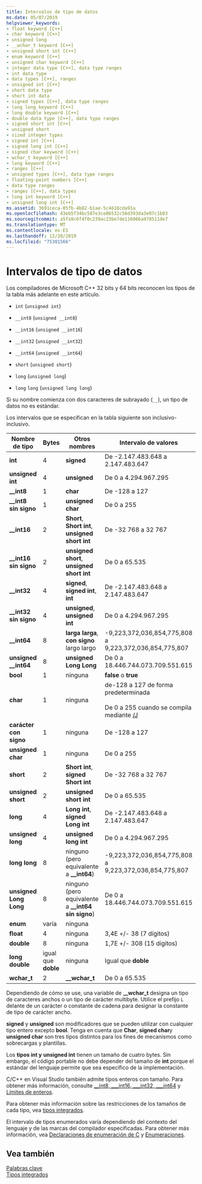 ```yaml
---
title: Intervalos de tipo de datos
ms.date: 05/07/2019
helpviewer_keywords:
- float keyword [C++]
- char keyword [C++]
- unsigned long
- __wchar_t keyword [C++]
- unsigned short int [C++]
- enum keyword [C++]
- unsigned char keyword [C++]
- integer data type [C++], data type ranges
- int data type
- data types [C++], ranges
- unsigned int [C++]
- short data type
- short int data
- signed types [C++], data type ranges
- long long keyword [C++]
- long double keyword [C++]
- double data type [C++], data type ranges
- signed short int [C++]
- unsigned short
- sized integer types
- signed int [C++]
- signed long int [C++]
- signed char keyword [C++]
- wchar_t keyword [C++]
- long keyword [C++]
- ranges [C++]
- unsigned types [C++], data type ranges
- floating-point numbers [C++]
- data type ranges
- ranges [C++], data types
- long int keyword [C++]
- unsigned long int [C++]
ms.assetid: 3691ceca-05fb-4b82-b1ae-5c4618cda91a
ms.openlocfilehash: 43eb5f34bc587e3ce86532c56d393da3e07c1b03
ms.sourcegitcommit: a5fa9c6f4f0c239ac23be7de116066a978511de7
ms.translationtype: MT
ms.contentlocale: es-ES
ms.lasthandoff: 12/20/2019
ms.locfileid: "75301566"
---
```

# <a name="data-type-ranges"></a>Intervalos de tipo de datos

Los compiladores de Microsoft C++ 32 bits y 64 bits reconocen los tipos de la tabla más adelante en este artículo.

- `int` (`unsigned int`)

- `__int8` (`unsigned __int8`)

- `__int16` (`unsigned __int16`)

- `__int32` (`unsigned __int32`)

- `__int64` (`unsigned __int64`)

- `short` (`unsigned short`)

- `long` (`unsigned long`)

- `long` `long` (`unsigned long long`)

Si su nombre comienza con dos caracteres de subrayado (`__`), un tipo de datos no es estándar.

Los intervalos que se especifican en la tabla siguiente son inclusivo-inclusivo.

|Nombre de tipo|Bytes|Otros nombres|Intervalo de valores|
|---------------|-----------|-----------------|---------------------|
|**int**|4|**signed**|De -2.147.483.648 a 2.147.483.647|
|**unsigned int**|4|**unsigned**|De 0 a 4.294.967.295|
|**__int8**|1|**char**|De -128 a 127|
|**__int8 sin signo**|1|**unsigned char**|De 0 a 255|
|**__int16**|2|**Short**, **Short int**, **unsigned short int**|De -32 768 a 32 767|
|**__int16 sin signo**|2|**unsigned short**, **unsigned short int**|De 0 a 65.535|
|**__int32**|4|**signed**, **signed int**, **int**|De -2.147.483.648 a 2.147.483.647|
|**__int32 sin signo**|4|**unsigned**, **unsigned int**|De 0 a 4.294.967.295|
|**__int64**|8|**larga larga**, **con signo** largo largo|-9,223,372,036,854,775,808 a 9,223,372,036,854,775,807|
|**unsigned __int64**|8|**unsigned Long Long**|De 0 a 18.446.744.073.709.551.615|
|**bool**|1|ninguna|**false** o **true**|
|**char**|1|ninguna|de-128 a 127 de forma predeterminada<br /><br /> De 0 a 255 cuando se compila mediante [/J](../build/reference/j-default-char-type-is-unsigned.md)|
|**carácter con signo**|1|ninguna|De -128 a 127|
|**unsigned char**|1|ninguna|De 0 a 255|
|**short**|2|**Short int**, **signed Short int**|De -32 768 a 32 767|
|**unsigned short**|2|**unsigned short int**|De 0 a 65.535|
|**long**|4|**Long int**, **signed Long int**|De -2.147.483.648 a 2.147.483.647|
|**unsigned long**|4|**unsigned long int**|De 0 a 4.294.967.295|
|**long long**|8|ninguno (pero equivalente a **__int64**)|-9,223,372,036,854,775,808 a 9,223,372,036,854,775,807|
|**unsigned Long Long**|8|ninguno (pero equivalente a **__int64 sin signo**)|De 0 a 18.446.744.073.709.551.615|
|**enum**|varía|ninguna| |
|**float**|4|ninguna|3,4E +/- 38 (7 dígitos)|
|**double**|8|ninguna|1,7E +/- 308 (15 dígitos)|
|**long double**|igual que **doble**|ninguna|Igual que **doble**|
|**wchar_t**|2|**__wchar_t**|De 0 a 65.535|

Dependiendo de cómo se use, una variable de **__wchar_t** designa un tipo de caracteres anchos o un tipo de carácter multibyte. Utilice el prefijo `L` delante de un carácter o constante de cadena para designar la constante de tipo de carácter ancho.

**signed** y **unsigned** son modificadores que se pueden utilizar con cualquier tipo entero excepto **bool**. Tenga en cuenta que **Char**, **signed char**y **unsigned char** son tres tipos distintos para los fines de mecanismos como sobrecargas y plantillas.

Los **tipos int y** **unsigned int** tienen un tamaño de cuatro bytes. Sin embargo, el código portable no debe depender del tamaño de **int** porque el estándar del lenguaje permite que sea específico de la implementación.

C/C++ en Visual Studio también admite tipos enteros con tamaño. Para obtener más información, consulte [__int8, \___int16, \___int32, \___int64](../cpp/int8-int16-int32-int64.md) y [Límites de enteros](../cpp/integer-limits.md).

Para obtener más información sobre las restricciones de los tamaños de cada tipo, vea [tipos integrados](../cpp/fundamental-types-cpp.md).

El intervalo de tipos enumerados varía dependiendo del contexto del lenguaje y de las marcas del compilador especificadas. Para obtener más información, vea [Declaraciones de enumeración de C](../c-language/c-enumeration-declarations.md) y [Enumeraciones](../cpp/enumerations-cpp.md).

## <a name="see-also"></a>Vea también

[Palabras clave](../cpp/keywords-cpp.md)<br/>
[Tipos integrados](../cpp/fundamental-types-cpp.md)